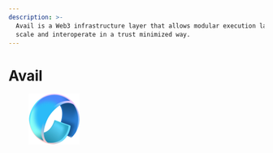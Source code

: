 ```yaml
---
description: >-
  Avail is a Web3 infrastructure layer that allows modular execution layers to
  scale and interoperate in a trust minimized way.
---
```


# Avail

<figure><img src="../../.gitbook/assets/avail1705339638888-removebg-preview.png" alt="" width="100"><figcaption></figcaption></figure>

